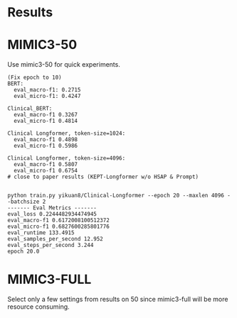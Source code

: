 # Results


# MIMIC3-50
Use mimic3-50 for quick experiments. <br>
```
(Fix epoch to 10)
BERT:
  eval_macro-f1: 0.2715
  eval_micro-f1: 0.4247 

Clinical_BERT:
  eval_macro-f1 0.3267
  eval_micro-f1 0.4814

Clinical Longformer, token-size=1024:
  eval_macro-f1 0.4898
  eval_micro-f1 0.5986

Clinical Longformer, token-size=4096:
  eval_macro-f1 0.5807
  eval_micro-f1 0.6754
# close to paper results (KEPT-Longformer w/o HSAP & Prompt)


python train.py yikuan8/Clinical-Longformer --epoch 20 --maxlen 4096 --batchsize 2
------- Eval Metrics -------
eval_loss 0.2244482934474945
eval_macro-f1 0.6172008100512372
eval_micro-f1 0.6827600285801776
eval_runtime 133.4915
eval_samples_per_second 12.952
eval_steps_per_second 3.244
epoch 20.0
```

# MIMIC3-FULL
Select only a few settings from results on 50 since mimic3-full will be more resource consuming.



